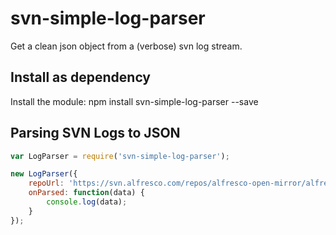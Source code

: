 # svn-simple-log-parser
Get a clean json object from a (verbose) svn log stream.

Install as dependency
---------------------

Install the module:
    npm install svn-simple-log-parser --save

Parsing SVN Logs to JSON
----------------------------
```javascript
var LogParser = require('svn-simple-log-parser');

new LogParser({
    repoUrl: 'https://svn.alfresco.com/repos/alfresco-open-mirror/alfresco/HEAD',
    onParsed: function(data) {
        console.log(data);
    }
});
```
